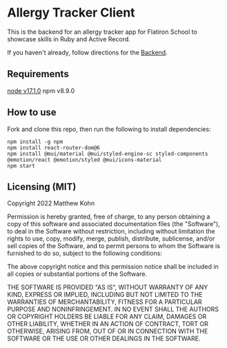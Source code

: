 # Allergy Tracker Client
This is the backend for an allergy tracker app for Flatiron School to showcase skills in Ruby and Active Record.

If you haven't already, follow directions for the [Backend]('https://github.com/matthewkohn/phase-3-sinatra-react-project/tree/dish_allergy_server').
## Requirements
[node v17.1.0]('https://nodejs.org/en/download/')
npm v8.9.0

## How to use
Fork and clone this repo, then run the following to install dependencies:
```
npm install -g npm
npm install react-router-dom@6
npm install @mui/material @mui/styled-engine-sc styled-components @emotion/react @emotion/styled @mui/icons-material
npm start

```

## Licensing (MIT)
Copyright 2022 Matthew Kohn

Permission is hereby granted, free of charge, to any person obtaining a copy of this software and associated documentation files (the "Software"), to deal in the Software without restriction, including without limitation the rights to use, copy, modify, merge, publish, distribute, sublicense, and/or sell copies of the Software, and to permit persons to whom the Software is furnished to do so, subject to the following conditions:

The above copyright notice and this permission notice shall be included in all copies or substantial portions of the Software.

THE SOFTWARE IS PROVIDED "AS IS", WITHOUT WARRANTY OF ANY KIND, EXPRESS OR IMPLIED, INCLUDING BUT NOT LIMITED TO THE WARRANTIES OF MERCHANTABILITY, FITNESS FOR A PARTICULAR PURPOSE AND NONINFRINGEMENT. IN NO EVENT SHALL THE AUTHORS OR COPYRIGHT HOLDERS BE LIABLE FOR ANY CLAIM, DAMAGES OR OTHER LIABILITY, WHETHER IN AN ACTION OF CONTRACT, TORT OR OTHERWISE, ARISING FROM, OUT OF OR IN CONNECTION WITH THE SOFTWARE OR THE USE OR OTHER DEALINGS IN THE SOFTWARE.
